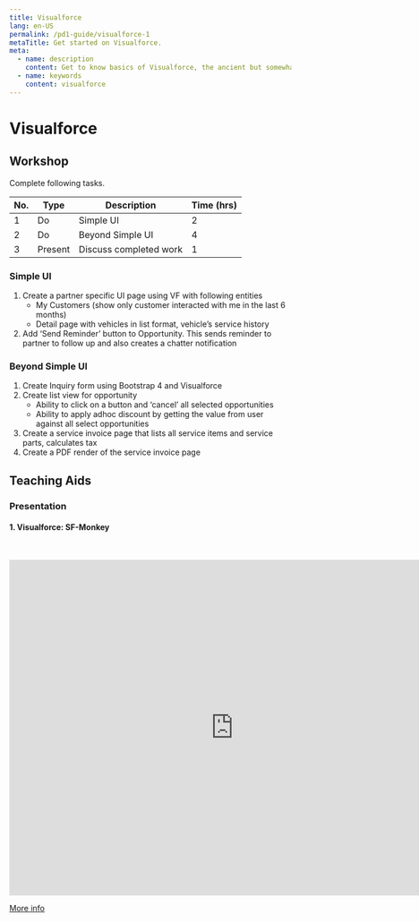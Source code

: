 ```yaml
---
title: Visualforce
lang: en-US
permalink: /pd1-guide/visualforce-1
metaTitle: Get started on Visualforce.
meta:
  - name: description
    content: Get to know basics of Visualforce, the ancient but somewhat relevant custom UI framework for Salesforce.
  - name: keywords
    content: visualforce
---
```


# Visualforce

## Workshop

Complete following tasks.

| No. | Type    | Description            | Time (hrs) |
| --- | ------- | ---------------------- | ---------- |
| 1   | Do      | Simple UI              | 2          |
| 2   | Do      | Beyond Simple UI       | 4          |
| 3   | Present | Discuss completed work | 1          |

### Simple UI

1. Create a partner specific UI page using VF with following entities
   - My Customers (show only customer interacted with me in the last 6 months)
   - Detail page with vehicles in list format, vehicle’s service history
2. Add ‘Send Reminder’ button to Opportunity. This sends reminder to partner to follow up and also creates a chatter notification

### Beyond Simple UI

1. Create Inquiry form using Bootstrap 4 and Visualforce
2. Create list view for opportunity
   - Ability to click on a button and ‘cancel’ all selected opportunities
   - Ability to apply adhoc discount by getting the value from user against all select opportunities
3. Create a service invoice page that lists all service items and service parts, calculates tax
4. Create a PDF render of the service invoice page

## Teaching Aids

### Presentation

#### 1. Visualforce: SF-Monkey

&nbsp;

<iframe src="https://docs.google.com/presentation/d/e/2PACX-1vQa7UBxFsA5J1hl8RsFgPwRAK9nuyfVbjNDwi-ykLVksFp-mnCWeM15NgHQYlW7Zw/embed?start=false&loop=false&delayms=3000" frameborder="0" width="800" height="600" allowfullscreen="true" mozallowfullscreen="true" webkitallowfullscreen="true"></iframe>

[More info](/misc/pricing#sf-monkey)
